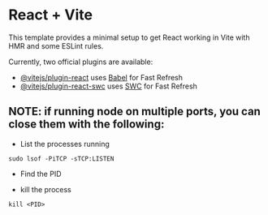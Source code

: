 # React + Vite

This template provides a minimal setup to get React working in Vite with HMR and some ESLint rules.

Currently, two official plugins are available:

- [@vitejs/plugin-react](https://github.com/vitejs/vite-plugin-react/blob/main/packages/plugin-react/README.md) uses [Babel](https://babeljs.io/) for Fast Refresh
- [@vitejs/plugin-react-swc](https://github.com/vitejs/vite-plugin-react-swc) uses [SWC](https://swc.rs/) for Fast Refresh

## NOTE: if running node on multiple ports, you can close them with the following:
- List the processes running 
```
sudo lsof -PiTCP -sTCP:LISTEN
```
- Find the PID

- kill the process
```
kill <PID>
```


